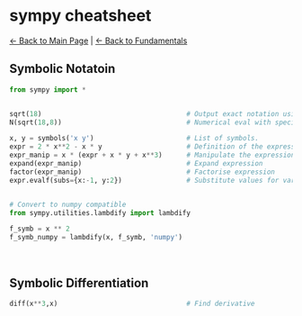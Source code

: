 # sympy cheatsheet

[← Back to Main Page](../../../README.md) | [← Back to Fundamentals](../../README.md)

## Symbolic Notatoin
```python
from sympy import *


sqrt(18)                                    # Output exact notation using sqrt
N(sqrt(18,8))                               # Numerical eval with specified decimal places

x, y = symbols('x y')                       # List of symbols.
expr = 2 * x**2 - x * y                     # Definition of the expression.
expr_manip = x * (expr + x * y + x**3)      # Manipulate the expression
expand(expr_manip)                          # Expand expression
factor(expr_manip)                          # Factorise expression
expr.evalf(subs={x:-1, y:2})                # Substitute values for variables


# Convert to numpy compatible
from sympy.utilities.lambdify import lambdify

f_symb = x ** 2
f_symb_numpy = lambdify(x, f_symb, 'numpy')
```

<br>

## Symbolic Differentiation

```python
diff(x**3,x)                                # Find derivative

```